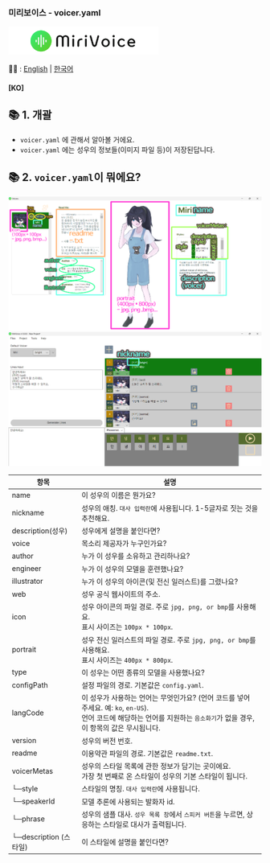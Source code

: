 ### 미리보이스 - voicer.yaml
[<img src="..\Misc\title.png" height="57"/>](../README.md)

📜🧐 :
[English](../voicer-yaml.md) | [한국어](voicer-yaml-ko.md)
#### [KO]

## 📚 1. 개괄
- `voicer.yaml` 에 관해서 알아볼 거에요.
- `voicer.yaml` 에는 성우의 정보들(이미지 파일 등)이 저장된답니다.

## 📚 2. `voicer.yaml`이 뭐에요?
<img src="..\Misc\voicer-yaml-1.png" />
<img src="..\Misc\voicer-yaml-2.png" />

| 항목       | 설명                                                                                          |
| ----------- | ---------------------------------------------------------------------------------------------------- |
| name        | 이 성우의 이름은 뭔가요?                                                                |
| nickname    | 성우의 애칭. `대사 입력란`에 사용됩니다. 1-5글자로 짓는 것을 추천해요.                                                         |
| description(성우) | 성우에게 설명을 붙인다면?                                                             |
| voice       | 목소리 제공자가 누구인가요?                                                         |
| author      | 누가 이 성우를 소유하고 관리하나요?                                                          |
| engineer    | 누가 이 성우의 모델을 훈련했나요?                                                           |
| illustrator | 누가 이 성우의 아이콘(및 전신 일러스트)를 그렸나요?                                                        |
| web         | 성우 공식 웹사이트의 주소.                                                          |
| icon        | 성우 아이콘의 파일 경로. 주로 `jpg, png, or bmp`를 사용해요. <br>표시 사이즈는 `100px * 100px`.     |
| portrait    | 성우 전신 일러스트의 파일 경로. 주로 `jpg, png, or bmp`를 사용해요. <br>표시 사이즈는 `400px * 800px`. |
| type        | 이 성우는 어떤 종류의 모델을 사용했나요?                                                             |
| configPath  | 설정 파일의 경로. 기본값은 `config.yaml`.                                                     |
| langCode    | 이 성우가 사용하는 언어는 무엇인가요? (언어 코드를 넣어 주세요. 예: `ko`, `en-US`). <br>언어 코드에 해당하는 언어를 지원하는 `음소화기`가 없을 경우, 이 항목의 값은 무시됩니다.                   |
| version     | 성우의 버전 번호.                                                                                   |
| readme      | 이용약관 파일의 경로. 기본값은 `readme.txt`.                                                      |
| voicerMetas | 성우의 스타일 목록에 관한 정보가 담기는 곳이에요.<br>가장 첫 번째로 온 스타일이 성우의 기본 스타일이 됩니다.             |
| └─style               | 스타일의 명칭. `대사 입력란`에 사용됩니다.                                                                             |
| └─speakerId           | 모델 추론에 사용되는 발화자 id.                                                                                              |
| └─phrase              |  성우의 샘플 대사. `성우 목록 창`에서 `스피커 버튼`을 누르면, 상응하는 스타일로 대사가 출력됩니다. |
| └─description (스타일) | 이 스타일에 설명을 붙인다면?                                                                                               |